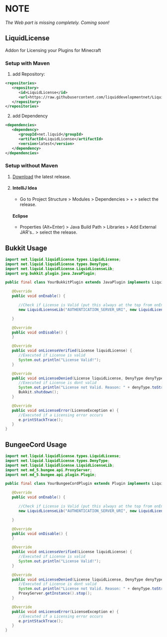 # NOTE
*The Web part is missing completely. Coming soon!*

## LiquidLicense
 Addon for Licensing your Plugins for Minecraft

### Setup with Maven
1. add Repository:
```xml
<repositories>
   <repository>
      <id>LiquidLicense</id>
      <url>https://raw.githubusercontent.com/liquiddevelopmentnet/LiquidLicense/mavenrepo/</url>
   </repository>
</repositories>
```
2. add Dependency
```xml
<dependencies>
   <dependency>
      <groupId>net.liquid</groupId>
      <artifactId>LiquidLicense</artifactId>
      <version>latest</version>
   </dependency>
</dependencies>
```

### Setup without Maven
1. [Download][releases] the latest release.
2. #### IntelliJ Idea
    - Go to Project Structure > Modules > Dependencies > + > select the release.
   #### Eclipse
    - Properties (Alt+Enter) > Java Build Path > Libraries > Add External JAR's.. > select the release.

## Bukkit Usage

```java
import net.liquid.liquidlicense.types.LiquidLicense;
import net.liquid.liquidlicense.types.DenyType;
import net.liquid.liquidlicense.LiquidLicenseLib;
import org.bukkit.plugin.java.JavaPlugin;

public final class YourBukkitPlugin extends JavaPlugin implements LiquidLicensed {

   @Override
   public void onEnable() {

      //Check if License is Valid (put this always at the top from onEnable)
      new LiquidLicenseLib("AUTHENTICATION_SERVER_URI", new LiquidLicense("LICENSEKEY"), this, this);

   }

   @Override
   public void onDisable() {
   }

   @Override
   public void onLicenseVerified(License liquidLicense) {
      //Executed if License is valid 
      System.out.println("License Valid!");
   }

   @Override
   public void onLicenseDenied(License liquidLicense, DenyType denyType) {
      //Executed if License is dont valid
      System.out.println("License not Valid. Reason: " + denyType.toString());
      Bukkit.shutdown();
   }

   @Override
   public void onLicenseError(LicenseException e) {
      //Executed if a Licensing error occurs
      e.printStackTrace();
   }
}
```

## BungeeCord Usage

```java
import net.liquid.liquidlicense.types.LiquidLicense;
import net.liquid.liquidlicense.types.DenyType;
import net.liquid.liquidlicense.LiquidLicenseLib;
import net.md_5.bungee.api.ProxyServer;
import net.md_5.bungee.api.plugin.Plugin;

public final class YourBungeeCordPlugin extends Plugin implements LiquidLicensed {

   @Override
   public void onEnable() {

      //Check if License is Valid (put this always at the top from onEnable)
      new LiquidLicenseLib("AUTHENTICATION_SERVER_URI", new LiquidLicense("LICENSEKEY"), this, this);

   }

   @Override
   public void onDisable() {
   }

   @Override
   public void onLicenseVerified(License liquidLicense) {
      //Executed if License is valid 
      System.out.println("License Valid!");
   }

   @Override
   public void onLicenseDenied(License liquidLicense, DenyType denyType) {
      //Executed if License is dont valid
      System.out.println("License not Valid. Reason: " + denyType.toString());
      ProxyServer.getInstance().stop();
   }

   @Override
   public void onLicenseError(LicenseException e) {
      //Executed if a Licensing error occurs
      e.printStackTrace();
   }
}
```

[releases]: <https://github.com/liquiddevelopmentnet/LiquidLicense/releases>
[clone]: <https://github.com/liquiddevelopmentnet/LiquidLicense.git>
